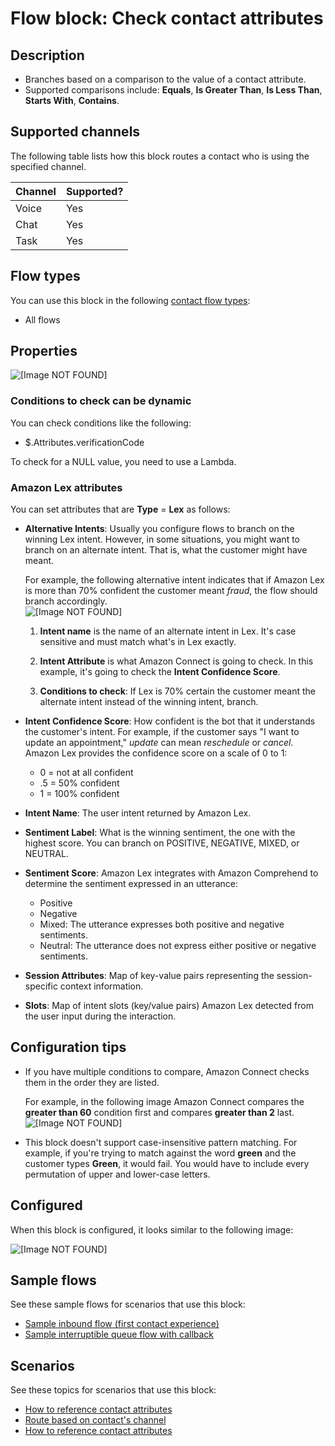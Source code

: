 # Flow block: Check contact attributes<a name="check-contact-attributes"></a>

## Description<a name="check-contact-attributes-description"></a>
+ Branches based on a comparison to the value of a contact attribute\.
+ Supported comparisons include: **Equals**, **Is Greater Than**, **Is Less Than**, **Starts With**, **Contains**\.

## Supported channels<a name="check-contact-attributes-channels"></a>

The following table lists how this block routes a contact who is using the specified channel\. 


| Channel | Supported? | 
| --- | --- | 
| Voice | Yes | 
| Chat | Yes | 
| Task | Yes | 

## Flow types<a name="check-contact-attributes-types"></a>

You can use this block in the following [contact flow types](create-contact-flow.md#contact-flow-types):
+ All flows

## Properties<a name="check-contact-attributes-properties"></a>

![\[Image NOT FOUND\]](http://docs.aws.amazon.com/connect/latest/adminguide/images/check-contact-attributes-properties.png)

### Conditions to check can be dynamic<a name="check-dynamic-attributes"></a>

You can check conditions like the following:
+ $\.Attributes\.verificationCode

To check for a NULL value, you need to use a Lambda\. 

### Amazon Lex attributes<a name="check-lex-attributes"></a>

You can set attributes that are **Type** = **Lex** as follows: 
+ **Alternative Intents**: Usually you configure flows to branch on the winning Lex intent\. However, in some situations, you might want to branch on an alternate intent\. That is, what the customer might have meant\. 

  For example, the following alternative intent indicates that if Amazon Lex is more than 70% confident the customer meant *fraud*, the flow should branch accordingly\.  
![\[Image NOT FOUND\]](http://docs.aws.amazon.com/connect/latest/adminguide/images/check-contact-attributes-alternate-intents.png)

  1. **Intent name** is the name of an alternate intent in Lex\. It's case sensitive and must match what's in Lex exactly\.

  1. **Intent Attribute** is what Amazon Connect is going to check\. In this example, it's going to check the **Intent Confidence Score**\.

  1. **Conditions to check**: If Lex is 70% certain the customer meant the alternate intent instead of the winning intent, branch\.
+ **Intent Confidence Score**: How confident is the bot that it understands the customer's intent\. For example, if the customer says "I want to update an appointment," *update* can mean *reschedule* or *cancel*\. Amazon Lex provides the confidence score on a scale of 0 to 1:
  + 0 = not at all confident
  + \.5 = 50% confident
  + 1 = 100% confident
+ **Intent Name**: The user intent returned by Amazon Lex\.
+ **Sentiment Label**: What is the winning sentiment, the one with the highest score\. You can branch on POSITIVE, NEGATIVE, MIXED, or NEUTRAL\.
+ **Sentiment Score**: Amazon Lex integrates with Amazon Comprehend to determine the sentiment expressed in an utterance:
  + Positive
  + Negative
  + Mixed: The utterance expresses both positive and negative sentiments\.
  + Neutral: The utterance does not express either positive or negative sentiments\.
+ **Session Attributes**: Map of key\-value pairs representing the session\-specific context information\.
+ **Slots**: Map of intent slots \(key/value pairs\) Amazon Lex detected from the user input during the interaction\.

## Configuration tips<a name="check-contact-attributes-tips"></a>
+ If you have multiple conditions to compare, Amazon Connect checks them in the order they are listed\. 

  For example, in the following image Amazon Connect compares the **greater than 60** condition first and compares **greater than 2** last\.   
![\[Image NOT FOUND\]](http://docs.aws.amazon.com/connect/latest/adminguide/images/check-contact-attributes-tips-order-conditions-are-checked.png)
+ This block doesn't support case\-insensitive pattern matching\. For example, if you're trying to match against the word **green** and the customer types **Green**, it would fail\. You would have to include every permutation of upper and lower\-case letters\.

## Configured<a name="check-contact-attributes-configured"></a>

When this block is configured, it looks similar to the following image:

![\[Image NOT FOUND\]](http://docs.aws.amazon.com/connect/latest/adminguide/images/check-contact-attributes-configured.png)

## Sample flows<a name="check-contact-attributes-samples"></a>

See these sample flows for scenarios that use this block:
+ [Sample inbound flow \(first contact experience\)](sample-inbound-flow.md)
+  [Sample interruptible queue flow with callback](sample-interruptible-queue.md)

## Scenarios<a name="check-contact-attributes-scenarios"></a>

See these topics for scenarios that use this block:
+ [How to reference contact attributes](how-to-reference-attributes.md)
+ [Route based on contact's channel](use-channel-contact-attribute.md)
+ [How to reference contact attributes](how-to-reference-attributes.md)
